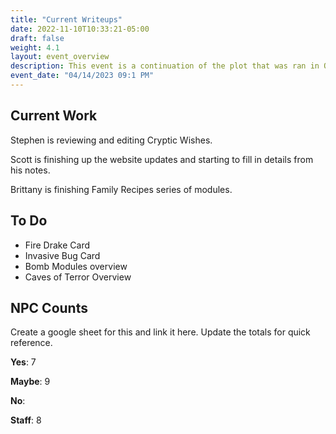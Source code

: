 ```yaml
---
title: "Current Writeups"
date: 2022-11-10T10:33:21-05:00
draft: false
weight: 4.1
layout: event_overview
description: This event is a continuation of the plot that was ran in October with the Bloody Fist orcs seeking revenge for the loss of Stonewood. The players have their first chance to kill a Bloody Fist general.
event_date: "04/14/2023 09:1 PM"
---
```


## Current Work

Stephen is reviewing and editing Cryptic Wishes.

Scott is finishing up the website updates and starting to fill in details from his notes. 

Brittany is finishing Family Recipes series of modules.

## To Do

- Fire Drake Card
- Invasive Bug Card
- Bomb Modules overview
- Caves of Terror Overview

## NPC Counts

Create a google sheet for this and link it here. Update the totals for quick reference. 

**Yes**: 7 

**Maybe**: 9

**No**: 

**Staff**: 8 
